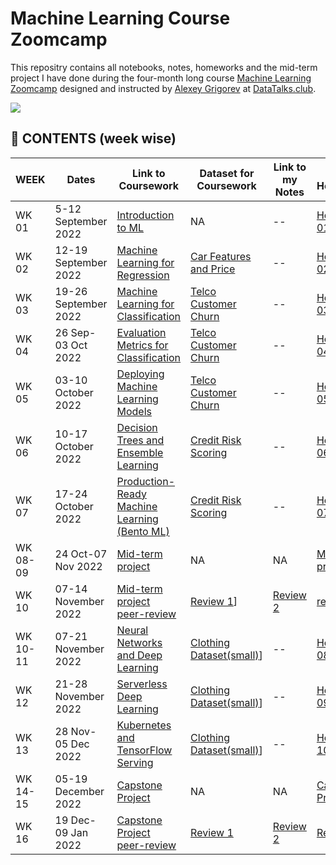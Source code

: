 # Machine Learning Course Zoomcamp

This repositry contains all notebooks, notes, homeworks and the mid-term project I have done during the four-month long course [Machine Learning Zoomcamp](https://github.com/alexeygrigorev/mlbookcamp-code/tree/master/course-zoomcamp) designed and instructed by [Alexey Grigorev](https://github.com/alexeygrigorev) at [DataTalks.club](https://datatalks.club/).

<img src="https://github.com/alexeygrigorev/mlbookcamp-code/raw/master/images/zoomcamp.jpg" />

## :book: CONTENTS (week wise)

|WEEK  |Dates | Link to Coursework | Dataset for Coursework | Link to my Notes| Link to Homework | Dataset for Homework | My Solution to Homework|
|------|-----| -------------------| -----------------------|---------------- |------------------|----------------------|------------------------|
| WK 01 | 5-12 September 2022 | [Introduction to ML](https://github.com/alexeygrigorev/mlbookcamp-code/tree/master/course-zoomcamp/01-intro)| NA | -- | [Homework 01](https://github.com/alexeygrigorev/mlbookcamp-code/blob/master/course-zoomcamp/cohorts/2022/01-intro/homework.md)| [Car Features and Price](https://www.kaggle.com/datasets/CooperUnion/cardataset)  |[HW-01](https://github.com/bhasarma/mlcoursezoom-camp/blob/main/homeworks/HW01/homework-01-solution.ipynb)|
| WK 02 | 12-19 September 2022 | [Machine Learning for Regression](https://github.com/alexeygrigorev/mlbookcamp-code/tree/master/course-zoomcamp/02-regression)| [Car Features and Price](https://www.kaggle.com/datasets/CooperUnion/cardataset) | -- | [Homework 02](https://github.com/alexeygrigorev/mlbookcamp-code/blob/master/course-zoomcamp/cohorts/2022/02-regression/homework.md)| [California Housing Prices](https://www.kaggle.com/datasets/camnugent/california-housing-prices)  |[HW-02](https://github.com/bhasarma/mlcoursezoom-camp/tree/main/homeworks/HW02)|
| WK 03 | 19-26 September 2022 | [Machine Learning for Classification](https://github.com/alexeygrigorev/mlbookcamp-code/tree/master/course-zoomcamp/03-classification)| [Telco Customer Churn](https://www.kaggle.com/datasets/blastchar/telco-customer-churn) | -- | [Homework 03](https://github.com/alexeygrigorev/mlbookcamp-code/blob/master/course-zoomcamp/cohorts/2022/03-classification/homework.md)| [California Housing Prices](https://www.kaggle.com/datasets/camnugent/california-housing-prices)  |[HW-03](https://github.com/bhasarma/mlcoursezoom-camp/blob/main/homeworks/HW03/homework-03-solution.ipynb)|
| WK 04 | 26 Sep-03 Oct 2022 | [Evaluation Metrics for Classification](https://github.com/alexeygrigorev/mlbookcamp-code/tree/master/course-zoomcamp/04-evaluation)| [Telco Customer Churn](https://www.kaggle.com/datasets/blastchar/telco-customer-churn) | -- | [Homework 04](https://github.com/alexeygrigorev/mlbookcamp-code/blob/master/course-zoomcamp/cohorts/2022/04-evaluation/homework.md)| [Credit Card Data](https://github.com/alexeygrigorev/datasets/blob/master/AER_credit_card_data.csv)  |[HW-04](https://github.com/bhasarma/mlcoursezoom-camp/blob/main/homeworks/HW04/homework-04-solution.ipynb)|
| WK 05 | 03-10 October 2022 | [Deploying Machine Learning Models](https://github.com/alexeygrigorev/mlbookcamp-code/tree/master/course-zoomcamp/05-deployment)| [Telco Customer Churn](https://www.kaggle.com/datasets/blastchar/telco-customer-churn) | -- | [Homework 05](https://github.com/alexeygrigorev/mlbookcamp-code/blob/master/course-zoomcamp/cohorts/2022/05-deployment/homework.md)| [Credit Card Data](https://github.com/alexeygrigorev/datasets/blob/master/AER_credit_card_data.csv)  |[HW-05](https://github.com/bhasarma/mlcoursezoom-camp/tree/main/homeworks/HW05)|
| WK 06 | 10-17 October 2022 | [Decision Trees and Ensemble Learning](https://github.com/alexeygrigorev/mlbookcamp-code/tree/master/course-zoomcamp/06-trees)| [Credit Risk Scoring](https://github.com/gastonstat/CreditScoring) | -- | [Homework 06](https://github.com/alexeygrigorev/mlbookcamp-code/blob/master/course-zoomcamp/cohorts/2022/06-trees/homework.md)| [California Housing Prices](https://www.kaggle.com/datasets/camnugent/california-housing-prices)  |[HW-06](https://github.com/bhasarma/mlcoursezoom-camp/blob/main/homeworks/HW06/homework-06-solution.ipynb)|
| WK 07 | 17-24 October 2022 | [Production-Ready Machine Learning (Bento ML)](https://github.com/alexeygrigorev/mlbookcamp-code/tree/master/course-zoomcamp/07-bentoml-production)| [Credit Risk Scoring](https://github.com/gastonstat/CreditScoring) | -- | [Homework 07](https://github.com/alexeygrigorev/mlbookcamp-code/blob/master/course-zoomcamp/cohorts/2022/07-bento-production/homework.md)| [Credit Risk Scoring](https://github.com/gastonstat/CreditScoring)  |[HW-07](https://github.com/bhasarma/mlcoursezoom-camp/tree/main/homeworks/HW07)|
| WK 08-09 | 24 Oct-07 Nov 2022 | [Mid-term project](https://github.com/alexeygrigorev/mlbookcamp-code/blob/master/course-zoomcamp/cohorts/2022/projects.md#midterm-project)| NA | NA | [Mid-term project](https://github.com/alexeygrigorev/mlbookcamp-code/blob/master/course-zoomcamp/cohorts/2022/projects.md#midterm-project) | [Predict Term Deposit](https://www.kaggle.com/datasets/aslanahmedov/predict-term-deposit)  | [My own Project](https://github.com/bhasarma/mlcoursezoom-camp/tree/main/WK08-09-midterm-project) |
| WK 10 | 07-14 November 2022 | [Mid-term project peer-review](https://github.com/alexeygrigorev/mlbookcamp-code/blob/master/course-zoomcamp/cohorts/2022/projects.md#midterm-project)| [Review 1](https://github.com/braccinocorto/MLZoomcamp/tree/main/__Midterm%20Project)] | [Review 2](https://github.com/breedish/bWwyMDIy/tree/main/midterm) | [review 3](https://github.com/breedish/bWwyMDIy/tree/main/midterm) | NA  | NA |
| WK 10-11 | 07-21 November 2022 | [Neural Networks and Deep Learning](https://github.com/alexeygrigorev/mlbookcamp-code/tree/master/course-zoomcamp/08-deep-learning)| [Clothing Dataset(small)](https://medium.com/data-science-insider/clothing-dataset-5b72cd7c3f1f)] | -- | [Homework 08](https://github.com/alexeygrigorev/mlbookcamp-code/blob/master/course-zoomcamp/cohorts/2022/08-deep-learning/homework.md)| [Dino or Dragon](https://www.kaggle.com/datasets/agrigorev/dino-or-dragon)  |[HW-08](https://github.com/bhasarma/mlcoursezoom-camp/blob/main/homeworks/HW08/hw08-mlzoomcamp-dino-or-dragon.ipynb)|
| WK 12 | 21-28 November 2022 | [Serverless Deep Learning](https://github.com/alexeygrigorev/mlbookcamp-code/tree/master/course-zoomcamp/09-serverless)| [Clothing Dataset(small)](https://medium.com/data-science-insider/clothing-dataset-5b72cd7c3f1f)] | -- | [Homework 09](https://github.com/alexeygrigorev/mlbookcamp-code/blob/master/course-zoomcamp/cohorts/2022/09-serverless/homework.md)| [Dino or Dragon](https://www.kaggle.com/datasets/agrigorev/dino-or-dragon)  |[HW-09](https://github.com/bhasarma/mlcoursezoom-camp/tree/main/homeworks/HW09)|
| WK 13 | 28 Nov-05 Dec 2022 | [Kubernetes and TensorFlow Serving](https://github.com/alexeygrigorev/mlbookcamp-code/tree/master/course-zoomcamp/10-kubernetes)| [Clothing Dataset(small)](https://medium.com/data-science-insider/clothing-dataset-5b72cd7c3f1f)] | -- | [Homework 10](https://github.com/alexeygrigorev/mlbookcamp-code/blob/master/course-zoomcamp/cohorts/2022/10-kubernetes/homework.md)| [Credit Risk Scoring](https://github.com/gastonstat/CreditScoring)  |[HW-10](https://github.com/bhasarma/mlcoursezoom-camp/tree/main/homeworks/HW10)|
| WK 14-15 | 05-19 December 2022 | [Capstone Project](https://github.com/alexeygrigorev/mlbookcamp-code/blob/master/course-zoomcamp/cohorts/2022/projects.md#capstone-1) | NA | NA | [Capstone Project](https://github.com/alexeygrigorev/mlbookcamp-code/blob/master/course-zoomcamp/cohorts/2022/projects.md#capstone-1) | [kitchenware](https://www.kaggle.com/competitions/kitchenware-classification/data)  | [My own Project](https://github.com/bhasarma/kitchenware-classification-project) |
| WK 16 | 19 Dec-09 Jan 2022 | [Capstone Project peer-review](https://github.com/alexeygrigorev/mlbookcamp-code/blob/master/course-zoomcamp/cohorts/2022/projects.md#capstone-1)| [Review 1](https://github.com/clamytoe/kitchenware_classifier) | [Review 2](https://github.com/eeeds/kitchenware-classification) | [Review 3](https://github.com/MekongDelta-mind/ml_zoomcamp_2022_projects/tree/gh_capstone_one_branch/ml_zoomcamp_2022_capstone_one) | NA  | NA |
